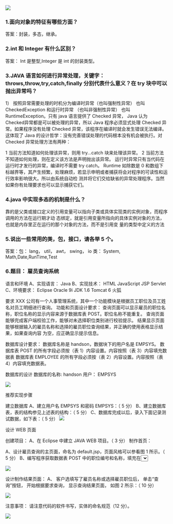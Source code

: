 ![](https://gitee.com/duchaochen/pythonnote/raw/master/img/面试题题封面-new.png)

### 1.面向对象的特征有哪些方面？  

答案：封装，多态，继承。

### 2.int 和 Integer 有什么区别？  

答案： Int 是整型,Integer 是 int 的封装类型。

### 3.JAVA 语言如何进行异常处理，关键字： throws,throw,try,catch,finally 分别代表什么意义？在 try 块中可以抛出异常吗？  

1） 按照异常需要处理的时机分为编译时异常（也叫强制性异常） 也叫 CheckedException 和运行时异常
（也叫非强制性异常） 也叫 RuntimeException。只有 java 语言提供了 Checked 异常， Java 认为 Checked异常都是可以被处理的异常，所以 Java 程序必须显式处理 Checked 异常。如果程序没有处理 Checked 异常，该程序在编译时就会发生错误无法编译。这体现了 Java 的设计哲学：没有完善错误处理的代码根本没有机会被执行。对 Checked 异常处理方法有两种：

1 当前方法知道如何处理该异常，则用 try...catch 块来处理该异常。
2 当前方法不知道如何处理，则在定义该方法是声明抛出该异常。
运行时异常只有当代码在运行时才发行的异常，编译时不需要 try catch。 Runtime 如除数是 0 和数组下标越界等，其产生频繁，处理麻烦，若显示申明或者捕获将会对程序的可读性和运行效率影响很大。所以由系统自动检
测并将它们交给缺省的异常处理程序。当然如果你有处理要求也可以显示捕获它们。  

### 4.java 中实现多态的机制是什么？  

靠的是父类或接口定义的引用变量可以指向子类或具体实现类的实例对象，而程序调用的方法在运行期才动
态绑定，就是引用变量所指向的具体实例对象的方法，也就是内存里正在运行的那个对象的方法，而不是引用变
量的类型中定义的方法  



### 5.说出一些常用的类，包，接口，请各举 5 个。  

答案：包： lang， util， awt， swing， io
类： System, Math,Date,RunTime,Test  



### 6.题目： 雇员查询系统  

语言和环境
A、实现语言：
Java
B、实现技术：
HTML
JavaScript
JSP
Servlet
C、环境要求：
Eclipse
Oracle 9i
JDK 1.6
Tomcat 6
火狐  



要求
XXX 公司有一个人事管理系统，其中一个功能模块是根据员工职位及员工姓名对员工明细进行查询。
功能和页面设计要求：
查询页面可以显示雇员的职位名称，职位名称的显示内容来源于数据库表 POST。职位名称不能重复。
查询页面能够完成客户端校验工作，能够对未选择职位类别进行校验提示。
结果显示页面能够根据输入的雇员名称和选择的雇员职位查询结果，并正确的使用表格显示结果，如果查询内容
为空，应正确显示提示信息。

数据库设计要求：
数据库名称是 handson，数据块下的用户名是 EMPSYS。
数据库表 POST 的所有字段必须按（表 1）内容设置。内容按照（表 3）内容填充数据表
数据库表 EMPLOYEE 的所有字段必须按（表 2）内容设置。内容按照（表 4）内容填充数据表。  

数据库的设计
数据库的名称: handson
用户： EMPSYS  

![](https://gitee.com/duchaochen/pythonnote/raw/master/img/20200507/1-14.png)

推荐实现步骤  

建立数据库
A、建立用户名 EMPSYS 和密码 EMPSYS：（ 5 分）
B、建立数据库表，表的结构参见上述表的结构：（ 5 分）
C、数据库完成以后，录入下面记录测试数据，如下表：（ 5 分）
![](https://gitee.com/duchaochen/pythonnote/raw/master/img/20200507/1-15.png)

设计 WEB 页面  

创建项目：
A、在 Eclipse 中建立 JAVA WEB 项目。（ 3 分）
制作首页：  

A、设计雇员查询的主页面，命名为 default.jsp，页面风格可以参看图 1 所示。（ 5 分）
B、编写程序获取数据表 POST 中的职位编号和名称，填充在<select>页面控件中，要求职位名称不能出现重复记
录。（ 10 分）
C、 单击“查询”按钮时， 要验证客户是否选择职位名称， 如果没有选择职位名称提示错误信息。（ 10 分）
D、当首页的雇员名项为空时，显示所有记录。（ 15 分）
E、 当“雇员名称”项和“职位名称”项同时作为条件时， 按要求找出查询记录。（ 15 分）  

![](https://gitee.com/duchaochen/pythonnote/raw/master/img/20200507/1-16.png)

设计制作结果页面：
A、 客户选填写了雇员名称或选择雇员职位后， 单击“查询”按钮， 开始根据要求查询， 显示查询结果页面， 如图 2
所示：（ 10 分）  

![](https://gitee.com/duchaochen/pythonnote/raw/master/img/20200507/1-17.png)

注意事项：
请注意代码的软件书写，实体的命名规范（12 分）。  



![](https://gitee.com/duchaochen/pythonnote/raw/master/img/面试题题封面-new.png)